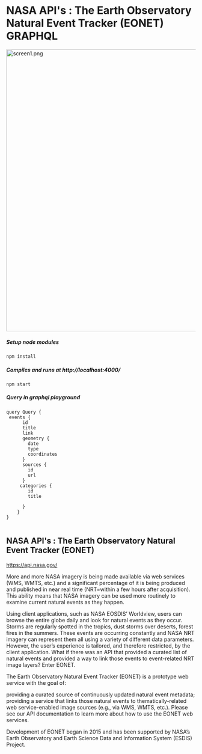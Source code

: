 # NASA API's : The Earth Observatory Natural Event Tracker (EONET) GRAPHQL

<img src="./screen1.png" width="750" alt="screen1.png">

##### Setup node modules

```
npm install
```

##### Compiles and runs at http://localhost:4000/

```
npm start
```

##### Query in graphql playground

```
query Query {
 events {
      id
      title
      link
      geometry {
        date
        type
        coordinates
      }
      sources {
        id
        url
      }
     categories {
        id
        title

      }
    }
}


```

## NASA API's : The Earth Observatory Natural Event Tracker (EONET)

https://api.nasa.gov/

More and more NASA imagery is being made available via web services (WMS, WMTS, etc.) and a significant percentage of it is being produced and published in near real time (NRT=within a few hours after acquisition). This ability means that NASA imagery can be used more routinely to examine current natural events as they happen.

Using client applications, such as NASA EOSDIS’ Worldview, users can browse the entire globe daily and look for natural events as they occur. Storms are regularly spotted in the tropics, dust storms over deserts, forest fires in the summers. These events are occurring constantly and NASA NRT imagery can represent them all using a variety of different data parameters. However, the user’s experience is tailored, and therefore restricted, by the client application. What if there was an API that provided a curated list of natural events and provided a way to link those events to event-related NRT image layers? Enter EONET.

The Earth Observatory Natural Event Tracker (EONET) is a prototype web service with the goal of:

providing a curated source of continuously updated natural event metadata; providing a service that links those natural events to thematically-related web service-enabled image sources (e.g., via WMS, WMTS, etc.). Please see our API documentation to learn more about how to use the EONET web services.

Development of EONET began in 2015 and has been supported by NASA’s Earth Observatory and Earth Science Data and Information System (ESDIS) Project.
